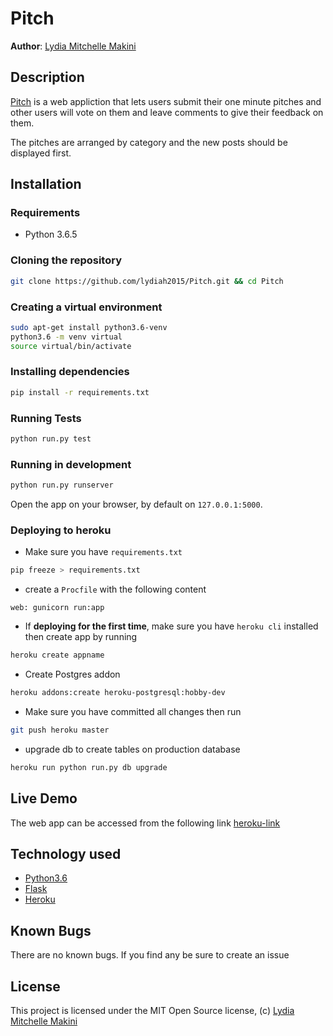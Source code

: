 Pitch
==============

**Author**: [Lydia Mitchelle Makini](https://github.com/lydiah2015)
## Description
[Pitch](:https://github.com/lydiah2015/Pitch.git) is a web appliction that lets users submit their one minute pitches and other users will vote on them and leave comments to give their feedback on them.

The pitches are arranged by category and the new posts should be displayed first.

## Installation

### Requirements
* Python 3.6.5

### Cloning the repository
```bash
git clone https://github.com/lydiah2015/Pitch.git && cd Pitch
```

### Creating a virtual environment
```bash
sudo apt-get install python3.6-venv
python3.6 -m venv virtual
source virtual/bin/activate
```

### Installing dependencies
```bash
pip install -r requirements.txt
```

### Running Tests
```bash
python run.py test
```

### Running in development
```bash
python run.py runserver
```
Open the app on your browser, by default on `127.0.0.1:5000`.

### Deploying to heroku
- Make sure you have  `requirements.txt`
```bash
pip freeze > requirements.txt
```
- create a `Procfile` with the following content
```Procfile
web: gunicorn run:app 
```
- If **deploying for the first time**, make sure you have `heroku cli` installed then create app by running
```bash
heroku create appname
```
- Create Postgres addon
```bash
heroku addons:create heroku-postgresql:hobby-dev
```
- Make sure you have committed all changes then run
```bash
git push heroku master
```
- upgrade db to create tables on production database
```bash
heroku run python run.py db upgrade
```

## Live Demo

The web app can be accessed from the following link
[heroku-link](heroku-link)

## Technology used

* [Python3.6](https://www.python.org/)
* [Flask](http://flask.pocoo.org/)
* [Heroku](https://heroku.com)

## Known Bugs 

There are no known bugs. If you find any be sure to create an issue 

## License ##
This project is licensed under the MIT Open Source license, (c) [ Lydia Mitchelle Makini](https://github.com/lydiah2015)